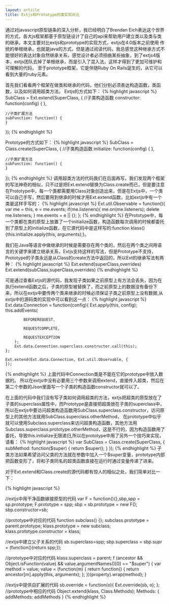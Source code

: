 ```yaml
---
layout: article
title: Extjs和Prototype的类实现对比
---
```


通过对javascript原型链条的深入分析，我已经明白了Brendan Eich表达这个世界的方式，各大js框架都基于原型链设计了自己的api来帮助用户建立类以及类与类的继承，本文主要对比extjs和prototype的实现方式，extjs在4.0版本之前使用
传统的单根继承，也就是java的方式，但是通过阅读代码，我总感觉这种继承方式不能很好的表达对象自然继承关系，感觉设计者必须扭曲某些抽象，到了extjs4版本，extjs团队去掉了单根继承，而是引入了混入法，这样才得到了更加可维护和可理解的代码，
至于prototype框架，它是伴随Ruby On Rails诞生的，从它可以看到大量的ruby元素。

首先我们看看两个框架在做类和继承的代码，他们分别必须表达构造函数，类函数，以及如何调用超类方法。
Extjs的方式如下：
{% highlight javascript %}
SubClass = Ext.extend(SuperClass, {
    //子类构造函数
    constructor: function(config) {
    },

    //子类扩展方法
    subFunction: function() {
    }
});
{% endhighlight %}

Prototype的方式如下：
{% highlight javascript %}
SubClass = Class.create(SuperClass, {
    //子类构造函数
    initialize: function(config) {
    },

    //子类扩展方法
    subFunction: function() {
    }
});
{% endhighlight %}
调用超类方法的代码我们在后面再写，我们发现两个框架的写法神奇的相似，只不过是把Ext.extend替换为Class.create而已，但是要注意在Prototype中，每一个类都需要用Class对象创造出来，但是在Extjs中，一个类可以自己手写，然后要用到继承的时候才用Ext.extend函数，比如extjs中有一个类是这样手写的：
{% highlight javascript %}
Ext.util.Observable = function(){
    var me = this, e = me.events;
    if(me.listeners){
        me.on(me.listeners);
        delete me.listeners;
    }
    me.events = e || {};
};
{% endhighlight %}
在Prototype中，每一个类都在类的原型上放置了一个initialize函数，构造函数每次调用的时候都委托到了原型上的initialize函数，在它源代码中是这样写的:function klass() {this.initialize.apply(this, arguments);}。

我们在Java等语言中做继承的时候是需要存在两个类的，然后在两个类之间用语言的关键字来建立继承关系，Extjs支持这样的写法，但是Prototype不支持，Prototype的子类永远是从Class的create方法中返回的，所以Ext的继承写法有两种：
{% highlight javascript %}
Ext.extend(superClass,overrides)
Ext.extend(subClass,superClass,overrides)
{% endhighlight %}

可是通过查看Extjs的源代码，我发现子类如果之前原型上有方法会丢失，因为在执行extend函数之后，子类的原型被替换了，而之前原型上的数据没有备份下来，所以在extjs中要传两个类来继承的时候必须保证子类之前原型上没有数据,从extjs中的源码类的实现中可以看到这一点：
{% highlight javascript %}
    Ext.data.Connection = function(config){
        Ext.apply(this, config);
        this.addEvents(

            BEFOREREQUEST,

            REQUESTCOMPLETE,

            REQUESTEXCEPTION
        );
        Ext.data.Connection.superclass.constructor.call(this);
    };

    Ext.extend(Ext.data.Connection, Ext.util.Observable, {
    });
{% endhighlight %}
上面代码中Connection类是不能在它的prototype中放入数据的。
所以在extjs中没有必要用三个参数来调用extend，直接传入超类，然后在第二个参数的Json里面写一个子类的构造函数constructor就可以了。

在上面的代码中我们没有写子类如何调用超类的方法，extjs把超类的原型放在了子类的superclass属性中，而Prototype是直接把超类放在子类的superclass中，所以在extjs中要访问超类构造函数用SubClass.superclass.constructor，访问原型上的其他方法就用SubClass.superclass.otherMethod，
在prototype中似乎就可以使用Subclass.superclass来访问超类构造函数，其他方法用Subclass.superclass.prototype.otherMethod，这是不行的，因为构造函数用了委托，导致this.initialize无限递归,所以在prototype中用了另外一个技巧来实现，请看：
{% highlight javascript %}
var SubClass = Class.create(SuperClass, {
  subMethod: function($super) {
    return $super();
  }
});
{% endhighlight %}
子类方法如果希望访问父类的方法就在参数中加入一个$super变量，prototype内部把函数变形了，将和子类同名的超类函数直接在运行时通过变量传递了进来。

对于Ext.extend和Class.create的源代码都有惊人的相似之处，我们简单对比一下：

{% highlight javascript %}

//extjs中用干净函数嫁接原型的代码
var F = function(){},sbp,spp = sp.prototype;
F.prototype = spp;
sbp = sb.prototype = new F();
sbp.constructor=sb;

//prototype中对应的代码
function subclass() {};
subclass.prototype = parent.prototype;
klass.prototype = new subclass;
klass.prototype.constructor = klass;

//extjs中建立父子关系的代码
sb.superclass=spp;
sbp.superclass = sbp.supr = (function(){return spp;});

//prototype中对应的代码
klass.superclass = parent;
f (ancestor && Object.isFunction(value) && value.argumentNames()[0] == "$super") {
     var method = value;
     value = (function(m) {
       return function() { return ancestor[m].apply(this, arguments); };
     })(property).wrap(method);
}

//extjs中提供自扩展的代码
sb.override = function(o){
   Ext.override(sb, o);
};
//prototype中相应的代码
Object.extend(klass, Class.Methods);
Methods: {
      addMethods: addMethods
}
{% endhighlight %}

